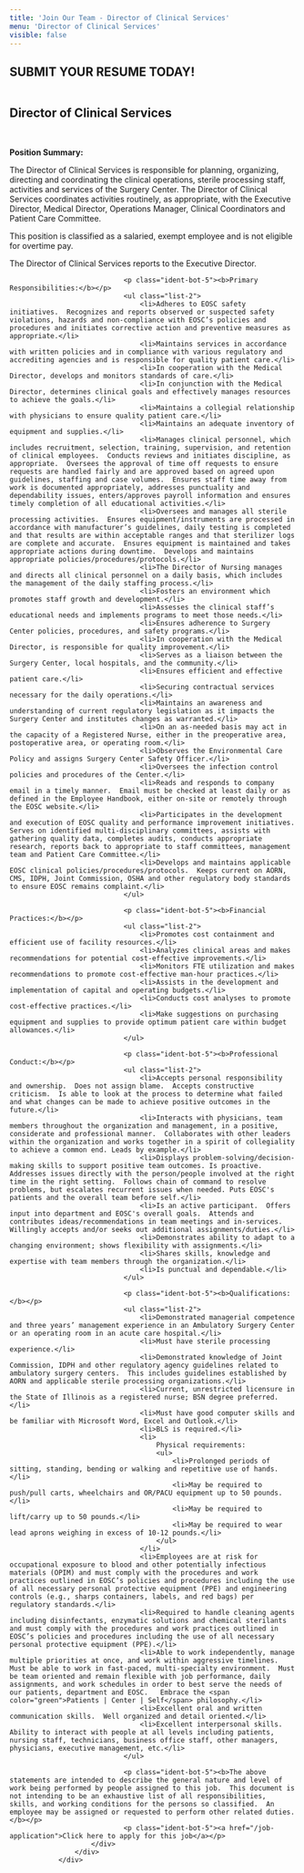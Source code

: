```yaml
---
title: 'Join Our Team - Director of Clinical Services'
menu: 'Director of Clinical Services'
visible: false
---
```


<section id="content">
	<div class="container_24">
		<div class="grid_24">
			<div class="wrapper ident-bot-12">
				<div class="grid_18 alpha rt-ident-bot-1">
					<div class="rt-inner-ident-2">
						<div class="ident-bot-10">
							<h2 class="ident-bot-3">SUBMIT YOUR RESUME TODAY!</h2>
							<div class="line ident-bot-5"></div>
							<div class="wrapper">
								<span class="aligncenter-r fleft"><img class="rt-ident-bot-2" src="/jobs/jobs.jpg" alt="" /></span>
								</div>
						</div>
						<div class="wrapper">
							<h2 class="ident-bot-3">Director of Clinical Services</h2>
							<br>
								<div class="line ident-bot-11"></div>
								<p class="ident-bot-5"><b>Position Summary:</b></p>
								<p class="ident-bot-5">The Director of Clinical Services is responsible for planning, organizing, directing and coordinating the clinical operations, sterile processing staff, activities and services of the Surgery Center.   The Director of Clinical Services coordinates activities routinely, as appropriate, with the Executive Director, Medical Director, Operations Manager, Clinical Coordinators and Patient Care Committee.</p>
								<p class="ident-bot-5">This position is classified as a salaried, exempt employee and is not eligible for overtime pay.</p>
								<p class="ident-bot-5">The Director of Clinical Services reports to the Executive Director.</p>

								<p class="ident-bot-5"><b>Primary Responsibilities:</b></p>
								<ul class="list-2">
									<li>Adheres to EOSC safety initiatives.  Recognizes and reports observed or suspected safety violations, hazards and non-compliance with EOSC’s policies and procedures and initiates corrective action and preventive measures as appropriate.</li>
									<li>Maintains services in accordance with written policies and in compliance with various regulatory and accrediting agencies and is responsible for quality patient care.</li>
									<li>In cooperation with the Medical Director, develops and monitors standards of care.</li>
									<li>In conjunction with the Medical Director, determines clinical goals and effectively manages resources to achieve the goals.</li>
									<li>Maintains a collegial relationship with physicians to ensure quality patient care.</li>
									<li>Maintains an adequate inventory of equipment and supplies.</li>
									<li>Manages clinical personnel, which includes recruitment, selection, training, supervision, and retention of clinical employees.  Conducts reviews and initiates discipline, as appropriate.  Oversees the approval of time off requests to ensure requests are handled fairly and are approved based on agreed upon guidelines, staffing and case volumes.  Ensures staff time away from work is documented appropriately, addresses punctuality and dependability issues, enters/approves payroll information and ensures timely completion of all educational activities.</li>
									<li>Oversees and manages all sterile processing activities.  Ensures equipment/instruments are processed in accordance with manufacturer’s guidelines, daily testing is completed and that results are within acceptable ranges and that sterilizer logs are complete and accurate.  Ensures equipment is maintained and takes appropriate actions during downtime.  Develops and maintains appropriate policies/procedures/protocols.</li>
									<li>The Director of Nursing manages and directs all clinical personnel on a daily basis, which includes the management of the daily staffing process.</li>
									<li>Fosters an environment which promotes staff growth and development.</li>
									<li>Assesses the clinical staff’s educational needs and implements programs to meet those needs.</li>
									<li>Ensures adherence to Surgery Center policies, procedures, and safety programs.</li>
									<li>In cooperation with the Medical Director, is responsible for quality improvement.</li>
									<li>Serves as a liaison between the Surgery Center, local hospitals, and the community.</li>
									<li>Ensures efficient and effective patient care.</li>
									<li>Securing contractual services necessary for the daily operations.</li>
									<li>Maintains an awareness and understanding of current regulatory legislation as it impacts the Surgery Center and institutes changes as warranted.</li>
									<li>On an as-needed basis may act in the capacity of a Registered Nurse, either in the preoperative area, postoperative area, or operating room.</li>
									<li>Observes the Environmental Care Policy and assigns Surgery Center Safety Officer.</li>
									<li>Oversees the infection control policies and procedures of the Center.</li>
									<li>Reads and responds to company email in a timely manner.  Email must be checked at least daily or as defined in the Employee Handbook, either on-site or remotely through the EOSC website.</li>
									<li>Participates in the development and execution of EOSC quality and performance improvement initiatives.  Serves on identified multi-disciplinary committees, assists with gathering quality data, completes audits, conducts appropriate research, reports back to appropriate to staff committees, management team and Patient Care Committee.</li>
									<li>Develops and maintains applicable EOSC clinical policies/procedures/protocols.  Keeps current on AORN, CMS, IDPH, Joint Commission, OSHA and other regulatory body standards to ensure EOSC remains complaint.</li>
								</ul>

								<p class="ident-bot-5"><b>Financial Practices:</b></p>
								<ul class="list-2">
									<li>Promotes cost containment and efficient use of facility resources.</li>
									<li>Analyzes clinical areas and makes recommendations for potential cost-effective improvements.</li>
									<li>Monitors FTE utilization and makes recommendations to promote cost-effective man-hour practices.</li>
									<li>Assists in the development and implementation of capital and operating budgets.</li>
									<li>Conducts cost analyses to promote cost-effective practices.</li>
									<li>Make suggestions on purchasing equipment and supplies to provide optimum patient care within budget allowances.</li>
								</ul>

								<p class="ident-bot-5"><b>Professional Conduct:</b></p>
								<ul class="list-2">
									<li>Accepts personal responsibility and ownership.  Does not assign blame.  Accepts constructive criticism.  Is able to look at the process to determine what failed and what changes can be made to achieve positive outcomes in the future.</li>
									<li>Interacts with physicians, team members throughout the organization and management, in a positive, considerate and professional manner.  Collaborates with other leaders within the organization and works together in a spirit of collegiality to achieve a common end. Leads by example.</li>
									<li>Displays problem-solving/decision-making skills to support positive team outcomes. Is proactive.  Addresses issues directly with the person/people involved at the right time in the right setting.  Follows chain of command to resolve problems, but escalates recurrent issues when needed. Puts EOSC's patients and the overall team before self.</li>
									<li>Is an active participant.  Offers input into department and EOSC's overall goals.  Attends and contributes ideas/recommendations in team meetings and in-services.  Willingly accepts and/or seeks out additional assignments/duties.</li>
									<li>Demonstrates ability to adapt to a changing environment; shows flexibility with assignments.</li>
									<li>Shares skills, knowledge and expertise with team members through the organization.</li>
									<li>Is punctual and dependable.</li>
								</ul>

								<p class="ident-bot-5"><b>Qualifications:</b></p>
								<ul class="list-2">
									<li>Demonstrated managerial competence and three years’ management experience in an Ambulatory Surgery Center or an operating room in an acute care hospital.</li>
									<li>Must have sterile processing experience.</li>
									<li>Demonstrated knowledge of Joint Commission, IDPH and other regulatory agency guidelines related to ambulatory surgery centers.  This includes guidelines established by AORN and applicable sterile processing organizations.</li>
									<li>Current, unrestricted licensure in the State of Illinois as a registered nurse; BSN degree preferred.</li>
									<li>Must have good computer skills and be familiar with Microsoft Word, Excel and Outlook.</li>
									<li>BLS is required.</li>
									<li>
										Physical requirements:
										<ul>
											<li>Prolonged periods of sitting, standing, bending or walking and repetitive use of hands.</li>
											<li>May be required to push/pull carts, wheelchairs and OR/PACU equipment up to 50 pounds.</li>
											<li>May be required to lift/carry up to 50 pounds.</li>
											<li>May be required to wear lead aprons weighing in excess of 10-12 pounds.</li>
										</ul>
									</li>
									<li>Employees are at risk for occupational exposure to blood and other potentially infectious materials (OPIM) and must comply with the procedures and work practices outlined in EOSC’s policies and procedures including the use of all necessary personal protective equipment (PPE) and engineering controls (e.g., sharps containers, labels, and red bags) per regulatory standards.</li>
									<li>Required to handle cleaning agents including disinfectants, enzymatic solutions and chemical sterilants and must comply with the procedures and work practices outlined in EOSC’s policies and procedures including the use of all necessary personal protective equipment (PPE).</li>
									<li>Able to work independently, manage multiple priorities at once, and work within aggressive timelines.  Must be able to work in fast-paced, multi-specialty environment.  Must be team oriented and remain flexible with job performance, daily assignments, and work schedules in order to best serve the needs of our patients, department and EOSC.   Embrace the <span color="green">Patients | Center | Self</span> philosophy.</li>
									<li>Excellent oral and written communication skills.  Well organized and detail oriented.</li>
									<li>Excellent interpersonal skills.  Ability to interact with people at all levels including patients, nursing staff, technicians, business office staff, other managers, physicians, executive management, etc.</li>
								</ul>

								<p class="ident-bot-5"><b>The above statements are intended to describe the general nature and level of work being performed by people assigned to this job.  This document is not intending to be an exhaustive list of all responsibilities, skills, and working conditions for the persons so classified.  An employee may be assigned or requested to perform other related duties.</b></p>
	                            <p class="ident-bot-5"><a href="/job-application">Click here to apply for this job</a></p>
						</div>
					</div>
				</div>